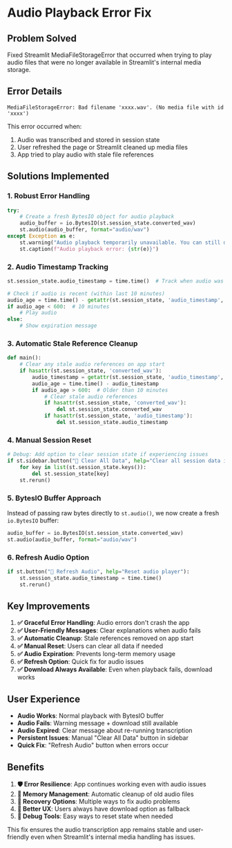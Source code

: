 # Audio Playback Error Fix

## Problem Solved
Fixed Streamlit MediaFileStorageError that occurred when trying to play audio files that were no longer available in Streamlit's internal media storage.

## Error Details
```
MediaFileStorageError: Bad filename 'xxxx.wav'. (No media file with id 'xxxx')
```

This error occurred when:
1. Audio was transcribed and stored in session state
2. User refreshed the page or Streamlit cleaned up media files
3. App tried to play audio with stale file references

## Solutions Implemented

### 1. **Robust Error Handling**
```python
try:
    # Create a fresh BytesIO object for audio playback
    audio_buffer = io.BytesIO(st.session_state.converted_wav)
    st.audio(audio_buffer, format="audio/wav")
except Exception as e:
    st.warning("Audio playback temporarily unavailable. You can still download the converted WAV file below.")
    st.caption(f"Audio playback error: {str(e)}")
```

### 2. **Audio Timestamp Tracking**
```python
st.session_state.audio_timestamp = time.time()  # Track when audio was created

# Check if audio is recent (within last 10 minutes)
audio_age = time.time() - getattr(st.session_state, 'audio_timestamp', 0)
if audio_age < 600:  # 10 minutes
    # Play audio
else:
    # Show expiration message
```

### 3. **Automatic Stale Reference Cleanup**
```python
def main():
    # Clear any stale audio references on app start
    if hasattr(st.session_state, 'converted_wav'):
        audio_timestamp = getattr(st.session_state, 'audio_timestamp', 0)
        audio_age = time.time() - audio_timestamp
        if audio_age > 600:  # Older than 10 minutes
            # Clear stale audio references
            if hasattr(st.session_state, 'converted_wav'):
                del st.session_state.converted_wav
            if hasattr(st.session_state, 'audio_timestamp'):
                del st.session_state.audio_timestamp
```

### 4. **Manual Session Reset**
```python
# Debug: Add option to clear session state if experiencing issues
if st.sidebar.button("🔧 Clear All Data", help="Clear all session data if experiencing audio playback issues"):
    for key in list(st.session_state.keys()):
        del st.session_state[key]
    st.rerun()
```

### 5. **BytesIO Buffer Approach**
Instead of passing raw bytes directly to `st.audio()`, we now create a fresh `io.BytesIO` buffer:
```python
audio_buffer = io.BytesIO(st.session_state.converted_wav)
st.audio(audio_buffer, format="audio/wav")
```

### 6. **Refresh Audio Option**
```python
if st.button("🔄 Refresh Audio", help="Reset audio player"):
    st.session_state.audio_timestamp = time.time()
    st.rerun()
```

## Key Improvements

1. **✅ Graceful Error Handling**: Audio errors don't crash the app
2. **✅ User-Friendly Messages**: Clear explanations when audio fails
3. **✅ Automatic Cleanup**: Stale references removed on app start
4. **✅ Manual Reset**: Users can clear all data if needed
5. **✅ Audio Expiration**: Prevents long-term memory usage
6. **✅ Refresh Option**: Quick fix for audio issues
7. **✅ Download Always Available**: Even when playback fails, download works

## User Experience

- **Audio Works**: Normal playback with BytesIO buffer
- **Audio Fails**: Warning message + download still available
- **Audio Expired**: Clear message about re-running transcription
- **Persistent Issues**: Manual "Clear All Data" button in sidebar
- **Quick Fix**: "Refresh Audio" button when errors occur

## Benefits

1. **🛡️ Error Resilience**: App continues working even with audio issues
2. **💾 Memory Management**: Automatic cleanup of old audio files
3. **🔄 Recovery Options**: Multiple ways to fix audio problems
4. **📱 Better UX**: Users always have download option as fallback
5. **🔧 Debug Tools**: Easy ways to reset state when needed

This fix ensures the audio transcription app remains stable and user-friendly even when Streamlit's internal media handling has issues.